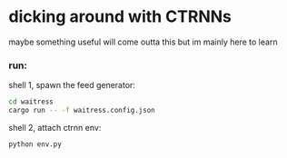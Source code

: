 # dicking around with CTRNNs

maybe something useful will come outta this but im mainly here to learn

### run:

shell 1, spawn the feed generator:
```bash
cd waitress
cargo run -- -f waitress.config.json
```

shell 2, attach ctrnn env:
```bash
python env.py
```
